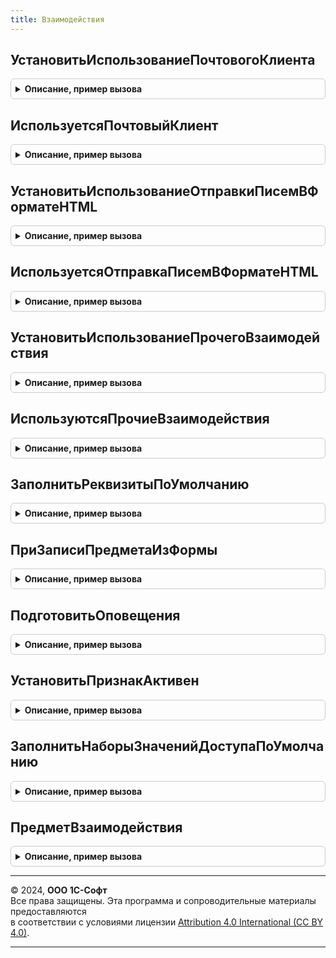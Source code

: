 ```yaml
---
title: Взаимодействия
---
```



## УстановитьИспользованиеПочтовогоКлиента
<details style="margin: 1em 0; padding: 0.5em; border: 1px solid #ccc; border-radius: 6px;">

<summary style="font-weight: bold; cursor: pointer;">Описание, пример вызова</summary>

```bsl

// Включает или выключает почтовый клиент.
//
// Параметры:
//   Значение - Булево
//
Процедура УстановитьИспользованиеПочтовогоКлиента(Знач Значение) Экспорт
```

Пример вызова
```bsl
Взаимодействия.УстановитьИспользованиеПочтовогоКлиента(Значение) 
```
</details>

## ИспользуетсяПочтовыйКлиент
<details style="margin: 1em 0; padding: 0.5em; border: 1px solid #ccc; border-radius: 6px;">

<summary style="font-weight: bold; cursor: pointer;">Описание, пример вызова</summary>

```bsl

// Проверяет возможность использования почтового клиента.
//
// Возвращаемое значение:
//   Булево
//
Функция ИспользуетсяПочтовыйКлиент() Экспорт
```

Пример вызова
```bsl
Результат = Взаимодействия.ИспользуетсяПочтовыйКлиент() 
```
</details>

## УстановитьИспользованиеОтправкиПисемВФорматеHTML
<details style="margin: 1em 0; padding: 0.5em; border: 1px solid #ccc; border-radius: 6px;">

<summary style="font-weight: bold; cursor: pointer;">Описание, пример вызова</summary>

```bsl

// Включает или выключает возможность отправки писем в формате HTML.
// Если выключить, то будет доступна отправка только в текстовом формате.
//
// Параметры:
//   Значение - Булево
//
Процедура УстановитьИспользованиеОтправкиПисемВФорматеHTML(Знач Значение) Экспорт
```

Пример вызова
```bsl
Взаимодействия.УстановитьИспользованиеОтправкиПисемВФорматеHTML(Значение) 
```
</details>

## ИспользуетсяОтправкаПисемВФорматеHTML
<details style="margin: 1em 0; padding: 0.5em; border: 1px solid #ccc; border-radius: 6px;">

<summary style="font-weight: bold; cursor: pointer;">Описание, пример вызова</summary>

```bsl

// Проверяет возможность использования отправки писем в формате HTML.
//
// Возвращаемое значение:
//   Булево
//
Функция ИспользуетсяОтправкаПисемВФорматеHTML() Экспорт
```

Пример вызова
```bsl
Результат = Взаимодействия.ИспользуетсяОтправкаПисемВФорматеHTML() 
```
</details>

## УстановитьИспользованиеПрочегоВзаимодействия
<details style="margin: 1em 0; padding: 0.5em; border: 1px solid #ccc; border-radius: 6px;">

<summary style="font-weight: bold; cursor: pointer;">Описание, пример вызова</summary>

```bsl

// Включает или выключает возможность учета телефонных звонков, SMS-сообщений,
// встреч и планирования взаимодействий.
//
// Параметры:
//   Значение - Булево
//
Процедура УстановитьИспользованиеПрочегоВзаимодействия(Знач Значение) Экспорт
```

Пример вызова
```bsl
Взаимодействия.УстановитьИспользованиеПрочегоВзаимодействия(Значение) 
```
</details>

## ИспользуютсяПрочиеВзаимодействия
<details style="margin: 1em 0; padding: 0.5em; border: 1px solid #ccc; border-radius: 6px;">

<summary style="font-weight: bold; cursor: pointer;">Описание, пример вызова</summary>

```bsl

// Проверяет возможность использования учета телефонных звонков, SMS-сообщений, встреч и планирования взаимодействий.
//
// Возвращаемое значение:
//   Булево
//
Функция ИспользуютсяПрочиеВзаимодействия() Экспорт
```

Пример вызова
```bsl
Результат = Взаимодействия.ИспользуютсяПрочиеВзаимодействия() 
```
</details>

## ЗаполнитьРеквизитыПоУмолчанию
<details style="margin: 1em 0; padding: 0.5em; border: 1px solid #ccc; border-radius: 6px;">

<summary style="font-weight: bold; cursor: pointer;">Описание, пример вызова</summary>

```bsl

// Вызывается из обработчиков заполнения документов - взаимодействий и предметов заполнения.
// Выполняет необходимые действия по заполнению реквизитов по умолчанию.
//
// Параметры:
//  Объект - ДокументОбъект - документ, для которого выполняется заполнение.
//  ДанныеЗаполнения  - Произвольный - значение,которое используется как основание для заполнения.
//
Процедура ЗаполнитьРеквизитыПоУмолчанию(Объект, ДанныеЗаполнения) Экспорт
```

Пример вызова
```bsl
Взаимодействия.ЗаполнитьРеквизитыПоУмолчанию(Объект, ДанныеЗаполнения) 
```
</details>

## ПриЗаписиПредметаИзФормы
<details style="margin: 1em 0; padding: 0.5em; border: 1px solid #ccc; border-radius: 6px;">

<summary style="font-weight: bold; cursor: pointer;">Описание, пример вызова</summary>

```bsl

// Устанавливает во всей цепочке взаимодействий в качестве предмета созданный объект.
//
// Параметры:
//  Предмет        - ОпределяемыйТип.ПредметВзаимодействия - созданный предмет взаимодействий.
//  Взаимодействие - ДокументСсылка - взаимодействие, по которому создан предмет.
//  Отказ          - Булево         - флаг отказа от операции.
//
Процедура ПриЗаписиПредметаИзФормы(Предмет, Взаимодействие, Отказ) Экспорт
```

Пример вызова
```bsl
Взаимодействия.ПриЗаписиПредметаИзФормы(Предмет, Взаимодействие, Отказ) 
```
</details>

## ПодготовитьОповещения
<details style="margin: 1em 0; padding: 0.5em; border: 1px solid #ccc; border-radius: 6px;">

<summary style="font-weight: bold; cursor: pointer;">Описание, пример вызова</summary>

```bsl

// Выполняет подготовку оповещения при создании на сервере документа взаимодействий.
//
// Параметры:
//  Форма                                - ФормаКлиентскогоПриложения - форма, из которой будет отправлено оповещение.
//  Параметры                            - Структура        - параметры создания формы документа взаимодействий.
//  ИспользоватьВзаимодействиеОснование  - Булево           - признак необходимости учитывать документ-основание.
//
Процедура ПодготовитьОповещения(Форма, Параметры, ИспользоватьВзаимодействиеОснование = Истина) Экспорт
```

Пример вызова
```bsl
Взаимодействия.ПодготовитьОповещения(Форма, Параметры, ИспользоватьВзаимодействиеОснование);
```
</details>

## УстановитьПризнакАктивен
<details style="margin: 1em 0; padding: 0.5em; border: 1px solid #ccc; border-radius: 6px;">

<summary style="font-weight: bold; cursor: pointer;">Описание, пример вызова</summary>

```bsl

// Устанавливает признак активности предмета.
//
// Параметры:
//  Предмет  - ДокументСсылка
//           - СправочникСсылка - предмет, для которого выполняется запись.
//  Активен  - Булево - признак активности предмета.
//
Процедура УстановитьПризнакАктивен(Предмет, Активен) Экспорт
```

Пример вызова
```bsl
Взаимодействия.УстановитьПризнакАктивен(Предмет, Активен) 
```
</details>

## ЗаполнитьНаборыЗначенийДоступаПоУмолчанию
<details style="margin: 1em 0; padding: 0.5em; border: 1px solid #ccc; border-radius: 6px;">

<summary style="font-weight: bold; cursor: pointer;">Описание, пример вызова</summary>

```bsl

// Заполняет наборы значений доступа к документам подсистемы значениями по умолчанию.
// Для использования в процедуре ВзаимодействияПереопределяемый.ПриЗаполненииНаборовЗначенийДоступа.
// С ее помощью можно объединять прикладной набор значений доступа к документам подсистемы
// со стандартным заполнением по умолчанию.
//
// Параметры:
//  Объект - ДокументОбъект.Встреча
//         - ДокументОбъект.ЗапланированноеВзаимодействие
//         - ДокументОбъект.СообщениеSMS
//         - ДокументОбъект.ТелефонныйЗвонок
//         - ДокументОбъект.ЭлектронноеПисьмоВходящее
//         - ДокументОбъект.ЭлектронноеПисьмоИсходящее - объект, для которого заполняются наборы.
//  Таблица - см. УправлениеДоступом.ТаблицаНаборыЗначенийДоступа
//
Процедура ЗаполнитьНаборыЗначенийДоступаПоУмолчанию(Объект, Таблица) Экспорт
```

Пример вызова
```bsl
Взаимодействия.ЗаполнитьНаборыЗначенийДоступаПоУмолчанию(Объект, Таблица) 
```
</details>

## ПредметВзаимодействия
<details style="margin: 1em 0; padding: 0.5em; border: 1px solid #ccc; border-radius: 6px;">

<summary style="font-weight: bold; cursor: pointer;">Описание, пример вызова</summary>

```bsl

// Возвращает предмет взаимодействия.
//
// Параметры:
//  Взаимодействие - ДокументСсылка.Встреча,
//                 - ДокументСсылка.ЗапланированноеВзаимодействие,
//                 - ДокументСсылка.ТелефонныйЗвонок,
//                 - ДокументСсылка.СообщениеSMS,
//                 - ДокументСсылка.ЭлектронноеПисьмоВходящее,
//                 - ДокументСсылка.ЭлектронноеПисьмоИсходящее
//
// Возвращаемое значение:
//  ОпределяемыйТип.ПредметВзаимодействия
//
Функция ПредметВзаимодействия(Взаимодействие) Экспорт
```

Пример вызова
```bsl
Результат = Взаимодействия.ПредметВзаимодействия(Взаимодействие) 
```
</details>

---

© 2024, **ООО 1С-Софт**  
Все права защищены. Эта программа и сопроводительные материалы предоставляются  
в соответствии с условиями лицензии [Attribution 4.0 International (CC BY 4.0)](https://creativecommons.org/licenses/by/4.0/legalcode).

---

